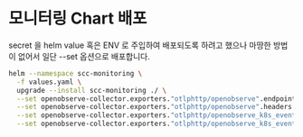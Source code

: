 # 모니터링 Chart 배포

secret 을 helm value 혹은 ENV 로 주입하여 배포되도록 하려고 했으나 마땅한 방법이 없어서 일단 --set 옵션으로 배포합니다.

```bash
helm --namespace scc-monitoring \
  -f values.yaml \
  upgrade --install scc-monitoring ./ \
  --set openobserve-collector.exporters."otlphttp/openobserve".endpoint={secret.yaml 참조}  \
  --set openobserve-collector.exporters."otlphttp/openobserve".headers.Authorization="{secret.yaml 참조}"  \
  --set openobserve-collector.exporters."otlphttp/openobserve_k8s_events".endpoint={secret.yaml 참조}  \
  --set openobserve-collector.exporters."otlphttp/openobserve_k8s_events".headers.Authorization="{secret.yaml 참조}"
```